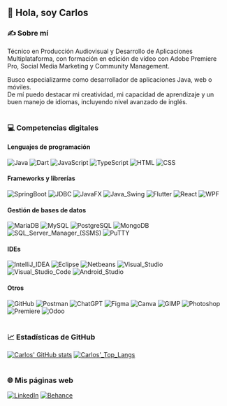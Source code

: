 ## 👋 Hola, soy Carlos

### ✍ Sobre mí
Técnico en Producción Audiovisual y Desarrollo de Aplicaciones Multiplataforma, con formación en edición de vídeo con Adobe Premiere Pro, Social Media Marketing y Community Management.

Busco especializarme como desarrollador de aplicaciones Java, web o móviles.<br/>
De mí puedo destacar mi creatividad, mi capacidad de aprendizaje y un buen manejo de idiomas, incluyendo nivel avanzado de inglés.
<br/><br/>
### 💻 Competencias digitales
#### Lenguajes de programación
![Java](https://img.shields.io/badge/Java-ED8B00?style=for-the-badge&logo=openjdk&logoColor=white)
![Dart](https://img.shields.io/badge/Dart-0175C2?style=for-the-badge&logo=dart&logoColor=white)
![JavaScript](https://img.shields.io/badge/JavaScript-323330?style=for-the-badge&logo=javascript&logoColor=F7DF1E)
![TypeScript](https://img.shields.io/badge/TypeScript-007acc?style=for-the-badge&logo=typescript&logoColor=white)
![HTML](https://img.shields.io/badge/HTML-E34C26?style=for-the-badge&logo=html5&logoColor=white)
![CSS](https://img.shields.io/badge/CSS-264de4?style=for-the-badge&logo=css3&logoColor=white)
#### Frameworks y librerías
![SpringBoot](https://img.shields.io/badge/Spring_Boot-6DB33F?style=for-the-badge&logo=spring-boot&logoColor=white)
![JDBC](https://img.shields.io/badge/JDBC-ED8B00?style=for-the-badge&logo=openjdk&logoColor=white)
![JavaFX](https://img.shields.io/badge/JavaFX-ED8B00?style=for-the-badge&logo=openjdk&logoColor=white)
![Java_Swing](https://img.shields.io/badge/Java_Swing-ED8B00?style=for-the-badge&logo=openjdk&logoColor=white)
![Flutter](https://img.shields.io/badge/Flutter-01a4f0?style=for-the-badge&logo=flutter&logoColor=white)
![React](https://img.shields.io/badge/React-61dbfb?style=for-the-badge&logo=react&logoColor=black)
![WPF](https://img.shields.io/badge/WPF-512BD4?style=for-the-badge&logo=dotnet&logoColor=white)
#### Gestión de bases de datos
![MariaDB](https://img.shields.io/badge/MariaDB-003545?style=for-the-badge&logo=mariadb&logoColor=white)
![MySQL](https://img.shields.io/badge/MySQL-005C84?style=for-the-badge&logo=mysql&logoColor=white)
![PostgreSQL](https://img.shields.io/badge/PostgreSQL-316192?style=for-the-badge&logo=postgresql&logoColor=white)
![MongoDB](https://img.shields.io/badge/MongoDB-4EA94B?style=for-the-badge&logo=mongodb&logoColor=white)
![SQL_Server_Manager_(SSMS)](https://img.shields.io/badge/SQL_Server_Manager_(SSMS)-FCD535?style=for-the-badge&logo=microsoft-sql-server&logoColor=white)
![PuTTY](https://img.shields.io/badge/PuTTY-005C84?style=for-the-badge)
#### IDEs
![IntelliJ_IDEA](https://img.shields.io/badge/IntelliJ_IDEA-000000.svg?style=for-the-badge&logo=intellij-idea&logoColor=white)
![Eclipse](https://img.shields.io/badge/Eclipse-2C2255?style=for-the-badge&logo=eclipse&logoColor=white)
![Netbeans](https://img.shields.io/badge/apache%20netbeans-1B6AC6?style=for-the-badge&logo=apache%20netbeans%20IDE&logoColor=white)
![Visual_Studio](https://img.shields.io/badge/Visual_Studio-5C2D91?style=for-the-badge&logo=visual%20studio&logoColor=white)
![Visual_Studio_Code](https://img.shields.io/badge/Visual_Studio_Code-0078D4?style=for-the-badge&logo=visual%20studio%20code&logoColor=white)
![Android_Studio](https://img.shields.io/badge/Android_Studio-53961c?style=for-the-badge&logo=android&logoColor=white)
#### Otros
![GitHub](https://img.shields.io/badge/GitHub-2d2d2d?style=for-the-badge&logo=github&logoColor=white)
![Postman](https://img.shields.io/badge/Postman-FF6C37?style=for-the-badge&logo=Postman&logoColor=white)
![ChatGPT](https://img.shields.io/badge/ChatGPT-74aa9c?style=for-the-badge&logo=openai&logoColor=white)
![Figma](https://img.shields.io/badge/Figma-F24E1E?style=for-the-badge&logo=figma&logoColor=white)
![Canva](https://img.shields.io/badge/Canva-0175C2.svg?&style=for-the-badge&logo=Canva&logoColor=white)
![GIMP](https://img.shields.io/badge/gimp-5C5543?style=for-the-badge&logo=gimp&logoColor=white)
![Photoshop](https://img.shields.io/badge/Photoshop-0175C2?style=for-the-badge&logo=adobephotoshop&logoColor=white)
![Premiere](https://img.shields.io/badge/Premiere_Pro-aa44d7?style=for-the-badge&logo=adobepremierepro&logoColor=white)
![Odoo](https://img.shields.io/badge/Odoo-5a0e79?style=for-the-badge&logo=odoo&logoColor=white)
<br/><br/>
### 📈 Estadísticas de GitHub
[![Carlos' GitHub stats](https://github-readme-stats.vercel.app/api?username=carlosiglram)](https://github.com/anuraghazra/github-readme-stats)
[![Carlos'_Top_Langs](https://github-readme-stats.vercel.app/api/top-langs/?username=carlosiglram&show_icons=true&theme=default)](https://github.com/anuraghazra/github-readme-stats)
<br/><br/>
### 🌐 Mis páginas web
[![LinkedIn](https://img.shields.io/badge/LinkedIn-0072b1?style=for-the-badge&logo=linkedin&logoColor=white)](https://www.linkedin.com/in/carlosiglram/)
[![Behance](https://img.shields.io/badge/Behance-0054F7?style=for-the-badge&logo=behance&logoColor=white)](https://www.behance.net/carlosiglesias9)


 














